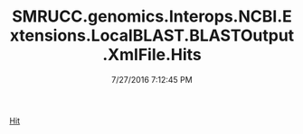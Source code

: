 ﻿---
title: SMRUCC.genomics.Interops.NCBI.Extensions.LocalBLAST.BLASTOutput.XmlFile.Hits
date: 7/27/2016 7:12:45 PM
---

[Hit](T-SMRUCC.genomics.Interops.NCBI.Extensions.LocalBLAST.BLASTOutput.XmlFile.Hits.Hit.html)
